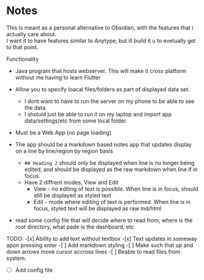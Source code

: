 # Notes
This is meant as a personal alternative to Obsidian, with the features that i actually care about.<br>
I want it to have features similar to Anytype, but ill build it u to evetually get to that point.<br>

Functionality
 - Java program that hosts webserver. This will make it cross platform without me having to learn Flutter
 - Allow you to specify loacal files/folders as part of displayed data set.
 	- I dont want to have to run the server on my phone to be able to see the data.
 	- I sholuld just be able to run it on my laptop and import app data/settings/etc from some local folder.

 - Must be a Web App (no page loading)
 - The app should be a markdown based notes app that updates display on a line by line/region by region basis
 	- `## Heading 2` should only be displayed when line is no longer being edited, and should be displayed as
 	   the raw markdown when line if in focus. 
 	- Have 2 diffrent modes, View and Edit
 		- View - no editing of text is possible. When line is in focus, should still be displayed as styled text
 		- Edit - mode where editing of text is performed. When line is in focus, styled text will be displayed as raw md/html 
  - read some config file that will decide where to read from, where is the root directory, what pade is the dashboard, etc

TODO:
	-[x] Ability to add text without textbox
	-[x] Text updates in someway apon pressing enter
	-[ ] Add markdown styling
	-[ ] Make such that up and down arrows move cursor accross lines
	-[ ] Beable to read files from system.
  -[ ] Add config file
